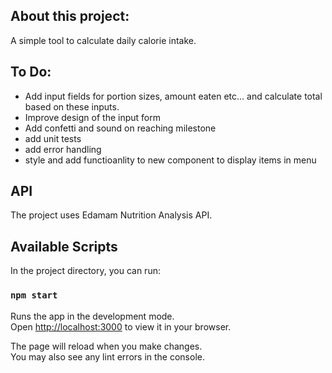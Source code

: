 ## About this project:

A simple tool to calculate daily calorie intake. 

## To Do: 
  - Add input fields for portion sizes, amount eaten etc... and calculate total based on these inputs.
  - Improve design of the input form
  - Add confetti and sound on reaching milestone
  - add unit tests
  - add error handling
  - style and add functioanlity to new component to display items in menu


## API

The project uses Edamam Nutrition Analysis API.



## Available Scripts

In the project directory, you can run:

### `npm start`

Runs the app in the development mode.\
Open [http://localhost:3000](http://localhost:3000) to view it in your browser.

The page will reload when you make changes.\
You may also see any lint errors in the console.













